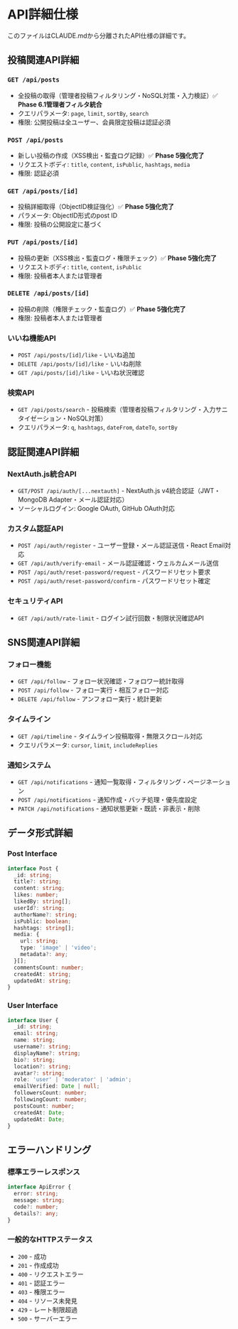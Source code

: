 # API詳細仕様

このファイルはCLAUDE.mdから分離されたAPI仕様の詳細です。

## 投稿関連API詳細

### `GET /api/posts`
- 全投稿の取得（管理者投稿フィルタリング・NoSQL対策・入力検証）✅ **Phase 6.1管理者フィルタ統合**
- クエリパラメータ: `page`, `limit`, `sortBy`, `search`
- 権限: 公開投稿は全ユーザー、会員限定投稿は認証必須

### `POST /api/posts`
- 新しい投稿の作成（XSS検出・監査ログ記録）✅ **Phase 5強化完了**
- リクエストボディ: `title`, `content`, `isPublic`, `hashtags`, `media`
- 権限: 認証必須

### `GET /api/posts/[id]`
- 投稿詳細取得（ObjectID検証強化）✅ **Phase 5強化完了**
- パラメータ: ObjectID形式のpost ID
- 権限: 投稿の公開設定に基づく

### `PUT /api/posts/[id]`
- 投稿の更新（XSS検出・監査ログ・権限チェック）✅ **Phase 5強化完了**
- リクエストボディ: `title`, `content`, `isPublic`
- 権限: 投稿者本人または管理者

### `DELETE /api/posts/[id]`
- 投稿の削除（権限チェック・監査ログ）✅ **Phase 5強化完了**
- 権限: 投稿者本人または管理者

### いいね機能API
- `POST /api/posts/[id]/like` - いいね追加
- `DELETE /api/posts/[id]/like` - いいね削除
- `GET /api/posts/[id]/like` - いいね状況確認

### 検索API
- `GET /api/posts/search` - 投稿検索（管理者投稿フィルタリング・入力サニタイゼーション・NoSQL対策）
- クエリパラメータ: `q`, `hashtags`, `dateFrom`, `dateTo`, `sortBy`

## 認証関連API詳細

### NextAuth.js統合API
- `GET/POST /api/auth/[...nextauth]` - NextAuth.js v4統合認証（JWT・MongoDB Adapter・メール認証対応）
- ソーシャルログイン: Google OAuth, GitHub OAuth対応

### カスタム認証API
- `POST /api/auth/register` - ユーザー登録・メール認証送信・React Email対応
- `GET /api/auth/verify-email` - メール認証確認・ウェルカムメール送信
- `POST /api/auth/reset-password/request` - パスワードリセット要求
- `POST /api/auth/reset-password/confirm` - パスワードリセット確定

### セキュリティAPI
- `GET /api/auth/rate-limit` - ログイン試行回数・制限状況確認API

## SNS関連API詳細

### フォロー機能
- `GET /api/follow` - フォロー状況確認・フォロワー統計取得
- `POST /api/follow` - フォロー実行・相互フォロー対応
- `DELETE /api/follow` - アンフォロー実行・統計更新

### タイムライン
- `GET /api/timeline` - タイムライン投稿取得・無限スクロール対応
- クエリパラメータ: `cursor`, `limit`, `includeReplies`

### 通知システム
- `GET /api/notifications` - 通知一覧取得・フィルタリング・ページネーション
- `POST /api/notifications` - 通知作成・バッチ処理・優先度設定
- `PATCH /api/notifications` - 通知状態更新・既読・非表示・削除

## データ形式詳細

### Post Interface
```typescript
interface Post {
  _id: string;
  title?: string;
  content: string;
  likes: number;
  likedBy: string[];
  userId?: string;
  authorName?: string;
  isPublic: boolean;
  hashtags: string[];
  media: {
    url: string;
    type: 'image' | 'video';
    metadata?: any;
  }[];
  commentsCount: number;
  createdAt: string;
  updatedAt: string;
}
```

### User Interface
```typescript
interface User {
  _id: string;
  email: string;
  name: string;
  username?: string;
  displayName?: string;
  bio?: string;
  location?: string;
  avatar?: string;
  role: 'user' | 'moderator' | 'admin';
  emailVerified: Date | null;
  followersCount: number;
  followingCount: number;
  postsCount: number;
  createdAt: Date;
  updatedAt: Date;
}
```

## エラーハンドリング

### 標準エラーレスポンス
```typescript
interface ApiError {
  error: string;
  message: string;
  code?: number;
  details?: any;
}
```

### 一般的なHTTPステータス
- `200` - 成功
- `201` - 作成成功
- `400` - リクエストエラー
- `401` - 認証エラー
- `403` - 権限エラー
- `404` - リソース未発見
- `429` - レート制限超過
- `500` - サーバーエラー